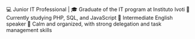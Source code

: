 💻 Junior IT Professional | 🎓 Graduate of the IT program at Instituto Ivoti
🌱 Currently studying PHP, SQL, and JavaScript
🌟 Intermediate English speaker
🧘 Calm and organized, with strong delegation and task management skills
